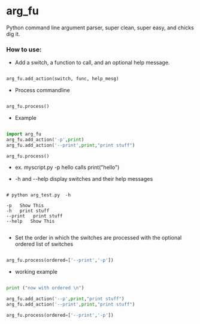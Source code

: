# arg_fu
Python command line argument parser, super clean, super easy, and chicks dig it.

### How to use:
* Add a switch, a function to call, and an optional help message.
```python

arg_fu.add_action(switch, func, help_mesg)

```

* Process commandline 
```python

arg_fu.process()

```
* Example
 
```python

import arg_fu
arg_fu.add_action('-p',print)
arg_fu.add_action('--print',print,"print stuff")

arg_fu.process()

```
* ex. myscript.py -p hello calls print("hello") 

* -h and --help display switches and their help messages
```

# python arg_test.py  -h

-p   Show This
-h   print stuff
--print   print stuff
--help   Show This


```

* Set the order in which the switches are processed with the optional ordered list of switches
```python

arg_fu.process(ordered=['--print','-p'])

```

*  working example

```python

print ("now with ordered \n")

arg_fu.add_action('--p',print,"print stuff")
arg_fu.add_action('--print',print,"print stuff")

arg_fu.process(ordered=['--print','-p'])

```

```

